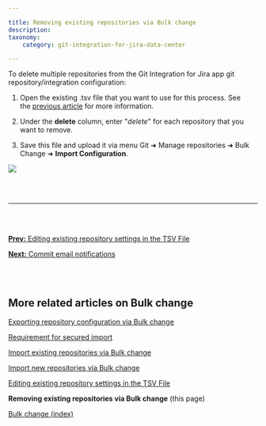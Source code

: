 ```yaml
---

title: Removing existing repositories via Bulk change
description:
taxonomy:
    category: git-integration-for-jira-data-center

---
```

To delete multiple repositories from the Git Integration for Jira app git repository/integration configuration:

1.  Open the existing .tsv file that you want to use for this process. See the [previous article](/git-integration-for-jira-data-center/editing-existing-repository-settings-in-the-tsv-file-gij-self-managed) for more information.

2.  Under the **delete** column, enter "_delete_" for each repository that you want to remove.

3.  Save this file and upload it via menu Git ➜ Manage repositories ➜ Bulk Change ➜ **Import Configuration**.

![](/wp-content/uploads/gij-gitserver-gitcfg-bulk-change-menu-import.png)

<br>
<br>
<hr>
<br>
<br>

[**Prev:** Editing existing repository settings in the TSV File](/git-integration-for-jira-data-center/editing-existing-repository-settings-in-the-TSV-file-gij-self-managed)

[**Next:** Commit email notifications](/git-integration-for-jira-data-center/commit-email-notifications-gij-self-managed)

<br>
<br>

## More related articles on Bulk change

[Exporting repository configuration via Bulk change](/git-integration-for-jira-data-center/exporting-repository-configuration-via-bulk-change-gij-self-managed)

[Requirement for secured import](/git-integration-for-jira-data-center/requirement-for-secured-import-gij-self-managed)

[Import existing repositories via Bulk change](/git-integration-for-jira-data-center/import-existing-repositories-via-bulk-change-gij-self-managed)

[Import new repositories via Bulk change](/git-integration-for-jira-data-center/import-new-repositories-via-bulk-change-gij-self-managed)

[Editing existing repository settings in the TSV File](/git-integration-for-jira-data-center/editing-existing-repository-settings-in-the-TSV-file-gij-self-managed)

**Removing existing repositories via Bulk change** (this page)

[Bulk change (index)](/git-integration-for-jira-data-center/bulk-change-gij-self-managed)

